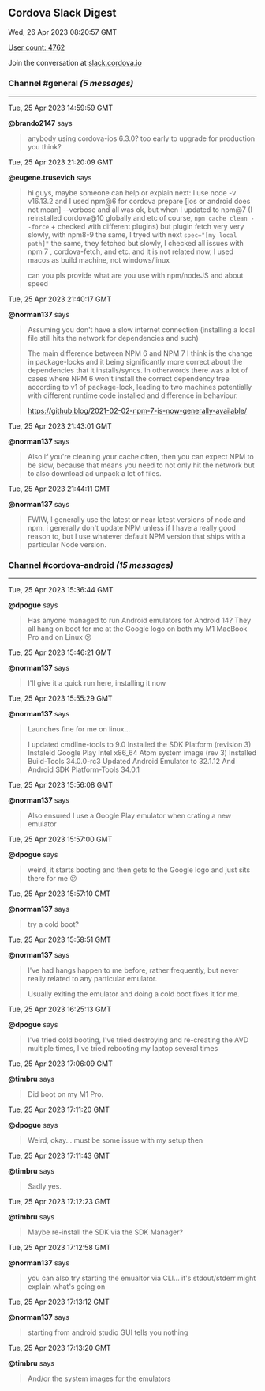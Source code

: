 ## Cordova Slack Digest
Wed, 26 Apr 2023 08:20:57 GMT

[User count: 4762](https://cordova.slack.com/)


Join the conversation at [slack.cordova.io](http://slack.cordova.io/)

### __Channel #general__ _(5 messages)_
---

Tue, 25 Apr 2023 14:59:59 GMT

__@brando2147__ says 
> anybody using cordova-ios 6.3.0? too early to upgrade for production you think?
> 

Tue, 25 Apr 2023 21:20:09 GMT

__@eugene.trusevich__ says 
> hi guys, maybe someone can help or explain next:
> I use node -v v16.13.2
> and I used npm@6 for cordova prepare [ios or android does not mean] --verbose
> and all was ok, but when I updated to npm@7  (I reinstalled cordova@10 globally and etc of course, `npm cache clean --force` + checked with different plugins) but plugin fetch very very slowly,
> with npm8-9 the same, I tryed with next `spec="[my local path]"`  the same, they fetched but slowly,
> I checked all issues with npm 7 , cordova-fetch, and etc. and it is not related now, I used macos as build machine, not windows/linux
> 
> can you pls provide what are you use with npm/nodeJS and about speed
> 

Tue, 25 Apr 2023 21:40:17 GMT

__@norman137__ says 
> Assuming you don't have a slow internet connection (installing a local file still hits the network for dependencies and such)
> 
> The main difference between NPM 6 and NPM 7 I think is the change in package-locks and it being significantly more correct about the dependencies that it installs/syncs. In otherwords there was a lot of cases where NPM 6 won't install the correct dependency tree according to v1 of package-lock, leading to two machines potentially with different runtime code installed and difference in behaviour.
> 
> <https://github.blog/2021-02-02-npm-7-is-now-generally-available/>
> 

Tue, 25 Apr 2023 21:43:01 GMT

__@norman137__ says 
> Also if you're cleaning your cache often, then you can expect NPM to be slow, because that means you need to not only hit the network but to also download ad unpack a lot of files.
> 

Tue, 25 Apr 2023 21:44:11 GMT

__@norman137__ says 
> FWIW, I generally use the latest or near latest versions of node and npm, i generally don't update NPM unless if I have a really good reason to, but I use whatever default NPM version that ships with a particular Node version.
> 

### __Channel #cordova-android__ _(15 messages)_
---

Tue, 25 Apr 2023 15:36:44 GMT

__@dpogue__ says 
> Has anyone managed to run Android emulators for Android 14? They all hang on boot for me at the Google logo on both my M1 MacBook Pro and on Linux 😕
> 

Tue, 25 Apr 2023 15:46:21 GMT

__@norman137__ says 
> I'll give it a quick run here, installing it now
> 

Tue, 25 Apr 2023 15:55:29 GMT

__@norman137__ says 
> Launches fine for me on linux...
> 
> I updated cmdline-tools to 9.0
> Installed the SDK Platform (revision 3)
> Instaleld Google Play Intel x86_64 Atom system image (rev 3)
> Installed Build-Tools 34.0.0-rc3
> Updated Android Emulator to 32.1.12
> And Android SDK Platform-Tools 34.0.1
> 

Tue, 25 Apr 2023 15:56:08 GMT

__@norman137__ says 
> Also ensured I use a Google Play emulator when crating a new emulator
> 

Tue, 25 Apr 2023 15:57:00 GMT

__@dpogue__ says 
> weird, it starts booting and then gets to the Google logo and just sits there for me 😕
> 

Tue, 25 Apr 2023 15:57:10 GMT

__@norman137__ says 
> try a cold boot?
> 

Tue, 25 Apr 2023 15:58:51 GMT

__@norman137__ says 
> I've had hangs happen to me before, rather frequently, but never really related to any particular emulator.
> 
> Usually exiting the emulator and doing a cold boot fixes it for me.
> 

Tue, 25 Apr 2023 16:25:13 GMT

__@dpogue__ says 
> I've tried cold booting, I've tried destroying and re-creating the AVD multiple times, I've tried rebooting my laptop several times
> 

Tue, 25 Apr 2023 17:06:09 GMT

__@timbru__ says 
> Did boot on my M1 Pro.
> 

Tue, 25 Apr 2023 17:11:20 GMT

__@dpogue__ says 
> Weird, okay... must be some issue with my setup then
> 

Tue, 25 Apr 2023 17:11:43 GMT

__@timbru__ says 
> Sadly yes.
> 

Tue, 25 Apr 2023 17:12:23 GMT

__@timbru__ says 
> Maybe re-install the SDK via the SDK Manager?
> 

Tue, 25 Apr 2023 17:12:58 GMT

__@norman137__ says 
> you can also try starting the emualtor via CLI... it's stdout/stderr might explain what's going on
> 

Tue, 25 Apr 2023 17:13:12 GMT

__@norman137__ says 
> starting from android studio GUI tells you nothing
> 

Tue, 25 Apr 2023 17:13:20 GMT

__@timbru__ says 
> And/or the system images for the emulators
> 
